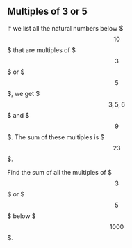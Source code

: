 ## Multiples of 3 or 5

If we list all the natural numbers below $$$10$$$ that are multiples of $$$3$$$ or $$$5$$$, we get $$$3, 5, 6$$$ and $$$9$$$. The sum of these multiples is $$$23$$$.

Find the sum of all the multiples of $$$3$$$ or $$$5$$$ below $$$1000$$$.
